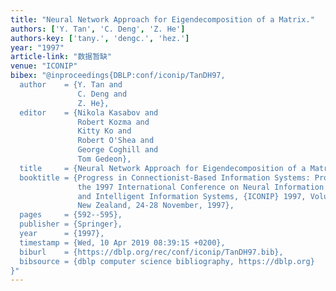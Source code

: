 ```yaml
---
title: "Neural Network Approach for Eigendecomposition of a Matrix."
authors: ['Y. Tan', 'C. Deng', 'Z. He']
authors-key: ['tany.', 'dengc.', 'hez.']
year: "1997"
article-link: "数据暂缺"
venue: "ICONIP"
bibex: "@inproceedings{DBLP:conf/iconip/TanDH97,
  author    = {Y. Tan and
               C. Deng and
               Z. He},
  editor    = {Nikola Kasabov and
               Robert Kozma and
               Kitty Ko and
               Robert O'Shea and
               George Coghill and
               Tom Gedeon},
  title     = {Neural Network Approach for Eigendecomposition of a Matrix},
  booktitle = {Progress in Connectionist-Based Information Systems: Proceedings of
               the 1997 International Conference on Neural Information Processing
               and Intelligent Information Systems, {ICONIP} 1997, Volume I, Dunedin,
               New Zealand, 24-28 November, 1997},
  pages     = {592--595},
  publisher = {Springer},
  year      = {1997},
  timestamp = {Wed, 10 Apr 2019 08:39:15 +0200},
  biburl    = {https://dblp.org/rec/conf/iconip/TanDH97.bib},
  bibsource = {dblp computer science bibliography, https://dblp.org}
}"
---
```

